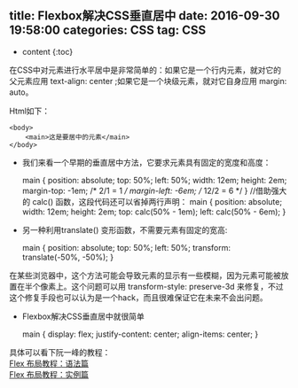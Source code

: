 title:  Flexbox解决CSS垂直居中
date:   2016-09-30 19:58:00 
categories: CSS
tag: CSS
---

* content
{:toc}


在CSS中对元素进行水平居中是非常简单的：如果它是一个行内元素，就对它的父元素应用 text-align: center ;如果它是一个块级元素，就对它自身应用 margin: auto。  

Html如下：  

	<body>
	    <main>这是要居中的元素</main>
	</body>

- 我们来看一个早期的垂直居中方法，它要求元素具有固定的宽度和高度：  

	main {
	  position: absolute;
	  top: 50%;
	  left: 50%;
	  width: 12em;
	  height: 2em;
	  margin-top: -1em;  /* 2/1 = 1 */
	  margin-left: -6em; /* 12/2 = 6 */
	}
	//借助强大的 calc() 函数，这段代码还可以省掉两行声明：
	main {
	  position: absolute;
	  width: 12em;
	  height: 2em;
	  top: calc(50% - 1em);
	  left: calc(50% - 6em);
	}

- 另一种利用translate() 变形函数，不需要元素有固定的宽高:  

	main {
	  position: absolute;
	  top: 50%;
	  left: 50%;
	  transform: translate(-50%, -50%);
	}

在某些浏览器中，这个方法可能会导致元素的显示有一些模糊，因为元素可能被放置在半个像素上。这个问题可以用 transform-style: preserve-3d 来修复，不过这个修复手段也可以认为是一个hack，而且很难保证它在未来不会出问题。  

- Flexbox解决CSS垂直居中就很简单

	main {
	  display: flex;
	  justify-content: center;
	  align-items: center;
	}

具体可以看下阮一峰的教程：  
[Flex 布局教程：语法篇](http://www.ruanyifeng.com/blog/2015/07/flex-grammar.html)  
[Flex 布局教程：实例篇](http://www.ruanyifeng.com/blog/2015/07/flex-examples.html)